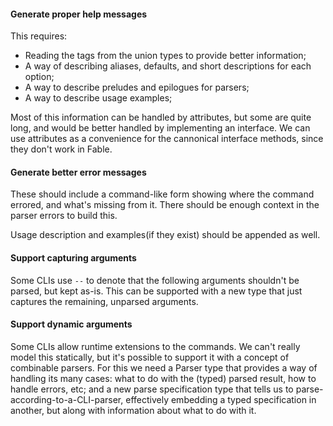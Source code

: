 #### Generate proper help messages

This requires:

- Reading the tags from the union types to provide better information; 
- A way of describing aliases, defaults, and short descriptions for each option;
- A way to describe preludes and epilogues for parsers;
- A way to describe usage examples;

Most of this information can be handled by attributes, but some are quite long, and would be better handled by implementing an interface. We can use attributes as a convenience for the cannonical interface methods, since they don't work in Fable.


#### Generate better error messages

These should include a command-like form showing where the command errored, and what's missing from it. There should be enough context in the parser errors to build this.

Usage description and examples(if they exist) should be appended as well.


#### Support capturing arguments

Some CLIs use `--` to denote that the following arguments shouldn't be parsed, but kept as-is. This can be supported with a new type that just captures the remaining, unparsed arguments.


#### Support dynamic arguments

Some CLIs allow runtime extensions to the commands. We can't really model this statically, but it's possible to support it with a concept of combinable parsers. For this we need a Parser type that provides a way of handling its many cases: what to do with the (typed) parsed result, how to handle errors, etc; and a new parse specification type that tells us to parse-according-to-a-CLI-parser, effectively embedding a typed specification in another, but along with information about what to do with it.